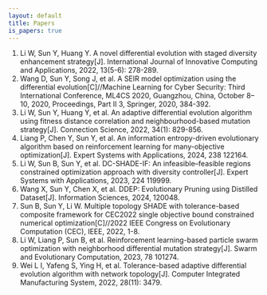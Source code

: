 ```yaml
---
layout: default
title: Papers
is_papers: true
---
```


1.	Li W, Sun Y, Huang Y. A novel differential evolution with staged diversity enhancement strategy[J]. International Journal of Innovative Computing and Applications, 2022, 13(5-6): 278-289.
2.	Wang D, Sun Y, Song J, et al. A SEIR model optimization using the differential evolution[C]//Machine Learning for Cyber Security: Third International Conference, ML4CS 2020, Guangzhou, China, October 8–10, 2020, Proceedings, Part II 3, Springer, 2020, 384-392.
3. Li W, Sun Y, Huang Y, et al. An adaptive differential evolution algorithm using fitness distance correlation and neighbourhood-based mutation strategy[J]. Connection Science, 2022, 34(1): 829-856.
4. Liang P, Chen Y, Sun Y, et al. An information entropy-driven evolutionary algorithm based on reinforcement learning for many-objective optimization[J]. Expert Systems with Applications, 2024, 238 122164.
5. Li W, Sun B, Sun Y, et al. DC-SHADE-IF: An infeasible–feasible regions constrained optimization approach with diversity controller[J]. Expert Systems with Applications, 2023, 224 119999.
6.	Wang X, Sun Y, Chen X, et al. DDEP: Evolutionary Pruning using Distilled Dataset[J]. Information Sciences, 2024, 120048.
7.	Sun B, Sun Y, Li W. Multiple topology SHADE with tolerance-based composite framework for CEC2022 single objective bound constrained numerical optimization[C]//2022 IEEE Congress on Evolutionary Computation (CEC), IEEE, 2022, 1-8.
8.	Li W, Liang P, Sun B, et al. Reinforcement learning-based particle swarm optimization with neighborhood differential mutation strategy[J]. Swarm and Evolutionary Computation, 2023, 78 101274.
9.	Wei L I, Yafeng S, Ying H, et al. Tolerance-based adaptive differential evolution algorithm with network topology[J]. Computer Integrated Manufacturing System, 2022, 28(11): 3479.

 
